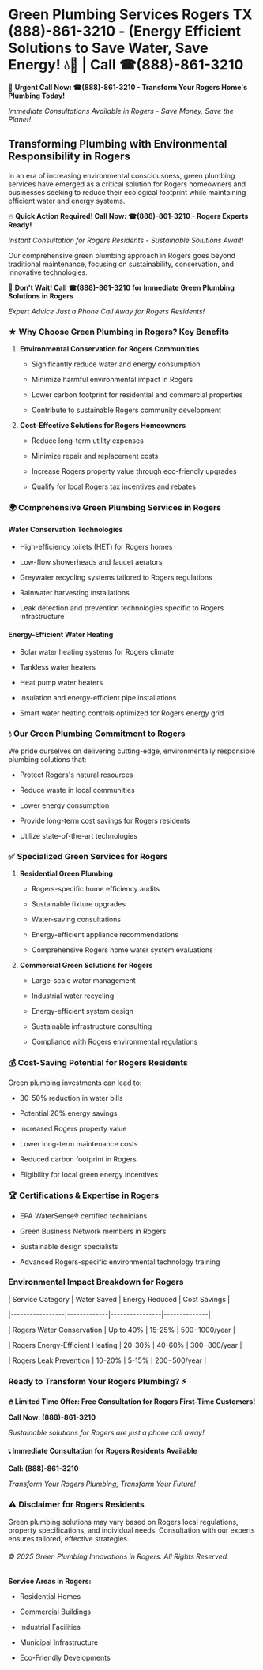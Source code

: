 # Green Plumbing Services Rogers TX (888)-861-3210 - (Energy Efficient Solutions to Save Water, Save Energy! 💧🌿 | Call ☎(888)-861-3210

🚨 **Urgent Call Now: ☎(888)-861-3210 - Transform Your Rogers Home's Plumbing Today!**
*Immediate Consultations Available in Rogers - Save Money, Save the Planet!*

## Transforming Plumbing with Environmental Responsibility in Rogers

In an era of increasing environmental consciousness, green plumbing services have emerged as a critical solution for Rogers homeowners and businesses seeking to reduce their ecological footprint while maintaining efficient water and energy systems. 

🔥 **Quick Action Required! Call Now: ☎(888)-861-3210 - Rogers Experts Ready!**
*Instant Consultation for Rogers Residents - Sustainable Solutions Await!*

Our comprehensive green plumbing approach in Rogers goes beyond traditional maintenance, focusing on sustainability, conservation, and innovative technologies.

🚨 **Don't Wait! Call ☎(888)-861-3210 for Immediate Green Plumbing Solutions in Rogers**
*Expert Advice Just a Phone Call Away for Rogers Residents!*

### ★ Why Choose Green Plumbing in Rogers? Key Benefits

1. **Environmental Conservation for Rogers Communities** 
   - Significantly reduce water and energy consumption
   - Minimize harmful environmental impact in Rogers
   - Lower carbon footprint for residential and commercial properties
   - Contribute to sustainable Rogers community development

2. **Cost-Effective Solutions for Rogers Homeowners** 
   - Reduce long-term utility expenses
   - Minimize repair and replacement costs
   - Increase Rogers property value through eco-friendly upgrades
   - Qualify for local Rogers tax incentives and rebates

### 🌍 Comprehensive Green Plumbing Services in Rogers

#### Water Conservation Technologies
- High-efficiency toilets (HET) for Rogers homes
- Low-flow showerheads and faucet aerators
- Greywater recycling systems tailored to Rogers regulations
- Rainwater harvesting installations
- Leak detection and prevention technologies specific to Rogers infrastructure

#### Energy-Efficient Water Heating
- Solar water heating systems for Rogers climate
- Tankless water heaters
- Heat pump water heaters
- Insulation and energy-efficient pipe installations
- Smart water heating controls optimized for Rogers energy grid

### 💧 Our Green Plumbing Commitment to Rogers

We pride ourselves on delivering cutting-edge, environmentally responsible plumbing solutions that:
- Protect Rogers's natural resources
- Reduce waste in local communities
- Lower energy consumption
- Provide long-term cost savings for Rogers residents
- Utilize state-of-the-art technologies

### ✅ Specialized Green Services for Rogers

1. **Residential Green Plumbing**
   - Rogers-specific home efficiency audits
   - Sustainable fixture upgrades
   - Water-saving consultations
   - Energy-efficient appliance recommendations
   - Comprehensive Rogers home water system evaluations

2. **Commercial Green Solutions for Rogers**
   - Large-scale water management
   - Industrial water recycling
   - Energy-efficient system design
   - Sustainable infrastructure consulting
   - Compliance with Rogers environmental regulations

### 💰 Cost-Saving Potential for Rogers Residents

Green plumbing investments can lead to:
- 30-50% reduction in water bills
- Potential 20% energy savings
- Increased Rogers property value
- Lower long-term maintenance costs
- Reduced carbon footprint in Rogers
- Eligibility for local green energy incentives

### 🏆 Certifications & Expertise in Rogers

- EPA WaterSense® certified technicians
- Green Business Network members in Rogers
- Sustainable design specialists
- Advanced Rogers-specific environmental technology training

### Environmental Impact Breakdown for Rogers

| Service Category | Water Saved | Energy Reduced | Cost Savings |
|-----------------|-------------|----------------|--------------|
| Rogers Water Conservation | Up to 40% | 15-25% | $500-$1000/year |
| Rogers Energy-Efficient Heating | 20-30% | 40-60% | $300-$800/year |
| Rogers Leak Prevention | 10-20% | 5-15% | $200-$500/year |

### Ready to Transform Your Rogers Plumbing? ⚡

**🔥 Limited Time Offer: Free Consultation for Rogers First-Time Customers!**

**Call Now: (888)-861-3210**
*Sustainable solutions for Rogers are just a phone call away!*

#### 📞 Immediate Consultation for Rogers Residents Available

**Call: (888)-861-3210**
*Transform Your Rogers Plumbing, Transform Your Future!*

### ⚠️ Disclaimer for Rogers Residents

Green plumbing solutions may vary based on Rogers local regulations, property specifications, and individual needs. Consultation with our experts ensures tailored, effective strategies.

###### © 2025 Green Plumbing Innovations in Rogers. All Rights Reserved.

**Service Areas in Rogers:** 
- Residential Homes
- Commercial Buildings
- Industrial Facilities
- Municipal Infrastructure
- Eco-Friendly Developments